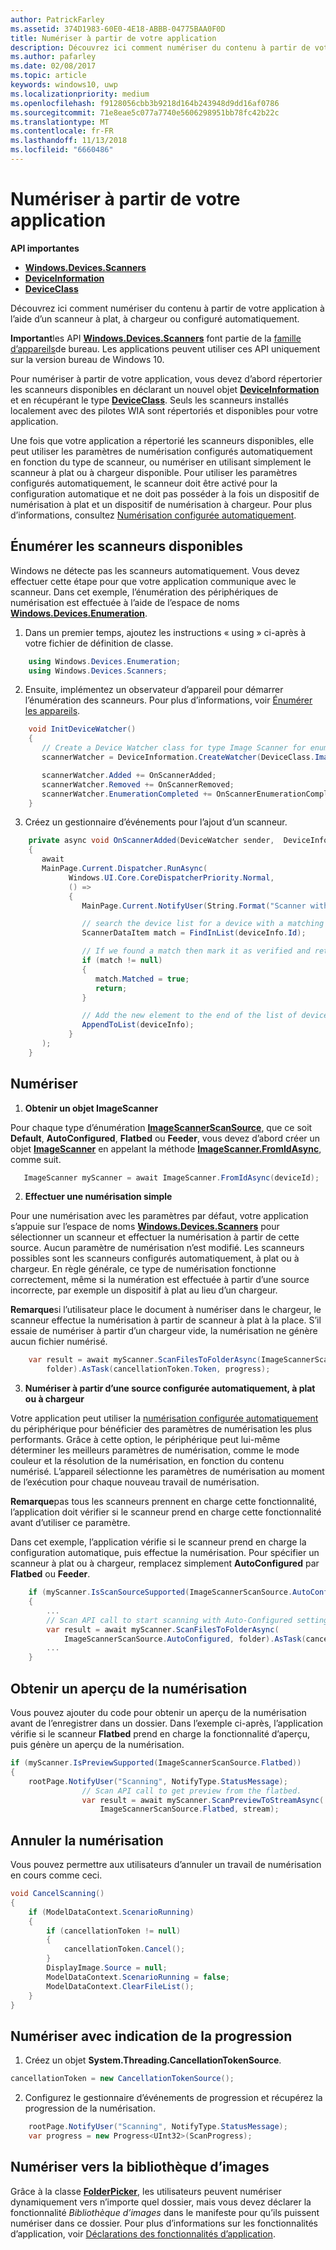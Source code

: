 ```yaml
---
author: PatrickFarley
ms.assetid: 374D1983-60E0-4E18-ABBB-04775BAA0F0D
title: Numériser à partir de votre application
description: Découvrez ici comment numériser du contenu à partir de votre application à l’aide d’un scanneur à plat, à chargeur ou configuré automatiquement.
ms.author: pafarley
ms.date: 02/08/2017
ms.topic: article
keywords: windows10, uwp
ms.localizationpriority: medium
ms.openlocfilehash: f9128056cbb3b9218d164b243948d9dd16af0786
ms.sourcegitcommit: 71e8eae5c077a7740e5606298951bb78fc42b22c
ms.translationtype: MT
ms.contentlocale: fr-FR
ms.lasthandoff: 11/13/2018
ms.locfileid: "6660486"
---
```

# <a name="scan-from-your-app"></a>Numériser à partir de votre application


**API importantes**

-   [**Windows.Devices.Scanners**](https://msdn.microsoft.com/library/windows/apps/Dn264250)
-   [**DeviceInformation**](https://msdn.microsoft.com/library/windows/apps/BR225393)
-   [**DeviceClass**](https://msdn.microsoft.com/library/windows/apps/BR225381)

Découvrez ici comment numériser du contenu à partir de votre application à l’aide d’un scanneur à plat, à chargeur ou configuré automatiquement.

**Important**les API [**Windows.Devices.Scanners**](https://msdn.microsoft.com/library/windows/apps/Dn264250) font partie de la [famille d’appareils](https://msdn.microsoft.com/library/windows/apps/Dn894631)de bureau. Les applications peuvent utiliser ces API uniquement sur la version bureau de Windows 10.

Pour numériser à partir de votre application, vous devez d’abord répertorier les scanneurs disponibles en déclarant un nouvel objet [**DeviceInformation**](https://msdn.microsoft.com/library/windows/apps/BR225393) et en récupérant le type [**DeviceClass**](https://msdn.microsoft.com/library/windows/apps/BR225381). Seuls les scanneurs installés localement avec des pilotes WIA sont répertoriés et disponibles pour votre application.

Une fois que votre application a répertorié les scanneurs disponibles, elle peut utiliser les paramètres de numérisation configurés automatiquement en fonction du type de scanneur, ou numériser en utilisant simplement le scanneur à plat ou à chargeur disponible. Pour utiliser les paramètres configurés automatiquement, le scanneur doit être activé pour la configuration automatique et ne doit pas posséder à la fois un dispositif de numérisation à plat et un dispositif de numérisation à chargeur. Pour plus d’informations, consultez [Numérisation configurée automatiquement](https://msdn.microsoft.com/library/windows/hardware/Ff539393).

## <a name="enumerate-available-scanners"></a>Énumérer les scanneurs disponibles

Windows ne détecte pas les scanneurs automatiquement. Vous devez effectuer cette étape pour que votre application communique avec le scanneur. Dans cet exemple, l’énumération des périphériques de numérisation est effectuée à l’aide de l’espace de noms [**Windows.Devices.Enumeration**](https://msdn.microsoft.com/library/windows/apps/BR225459).

1.  Dans un premier temps, ajoutez les instructions « using » ci-après à votre fichier de définition de classe.

``` csharp
    using Windows.Devices.Enumeration;
    using Windows.Devices.Scanners;
```

2.  Ensuite, implémentez un observateur d’appareil pour démarrer l’énumération des scanneurs. Pour plus d’informations, voir [Énumérer les appareils](enumerate-devices.md).

```csharp
    void InitDeviceWatcher()
    {
       // Create a Device Watcher class for type Image Scanner for enumerating scanners
       scannerWatcher = DeviceInformation.CreateWatcher(DeviceClass.ImageScanner);

       scannerWatcher.Added += OnScannerAdded;
       scannerWatcher.Removed += OnScannerRemoved;
       scannerWatcher.EnumerationCompleted += OnScannerEnumerationComplete;
    }
```

3.  Créez un gestionnaire d’événements pour l’ajout d’un scanneur.

```csharp
    private async void OnScannerAdded(DeviceWatcher sender,  DeviceInformation deviceInfo)
    {
       await
       MainPage.Current.Dispatcher.RunAsync(
             Windows.UI.Core.CoreDispatcherPriority.Normal,
             () =>
             {
                MainPage.Current.NotifyUser(String.Format("Scanner with device id {0} has been added", deviceInfo.Id), NotifyType.StatusMessage);

                // search the device list for a device with a matching device id
                ScannerDataItem match = FindInList(deviceInfo.Id);

                // If we found a match then mark it as verified and return
                if (match != null)
                {
                   match.Matched = true;
                   return;
                }

                // Add the new element to the end of the list of devices
                AppendToList(deviceInfo);
             }
       );
    }
```

## <a name="scan"></a>Numériser

1.  **Obtenir un objet ImageScanner**

Pour chaque type d’énumération [**ImageScannerScanSource**](https://msdn.microsoft.com/library/windows/apps/Dn264238), que ce soit **Default**, **AutoConfigured**, **Flatbed** ou **Feeder**, vous devez d’abord créer un objet [**ImageScanner**](https://msdn.microsoft.com/library/windows/apps/Dn263806) en appelant la méthode [**ImageScanner.FromIdAsync**](https://msdn.microsoft.com/library/windows/apps/windows.devices.scanners.imagescanner.fromidasync), comme suit.

 ```csharp
    ImageScanner myScanner = await ImageScanner.FromIdAsync(deviceId);
 ```

2.  **Effectuer une numérisation simple**

Pour une numérisation avec les paramètres par défaut, votre application s’appuie sur l’espace de noms [**Windows.Devices.Scanners**](https://msdn.microsoft.com/library/windows/apps/Dn264250) pour sélectionner un scanneur et effectuer la numérisation à partir de cette source. Aucun paramètre de numérisation n’est modifié. Les scanneurs possibles sont les scanneurs configurés automatiquement, à plat ou à chargeur. En règle générale, ce type de numérisation fonctionne correctement, même si la numération est effectuée à partir d’une source incorrecte, par exemple un dispositif à plat au lieu d’un chargeur.

**Remarque**si l’utilisateur place le document à numériser dans le chargeur, le scanneur effectue la numérisation à partir de scanneur à plat à la place. S’il essaie de numériser à partir d’un chargeur vide, la numérisation ne génère aucun fichier numérisé.
 
```csharp
    var result = await myScanner.ScanFilesToFolderAsync(ImageScannerScanSource.Default,
        folder).AsTask(cancellationToken.Token, progress);
```

3.  **Numériser à partir d’une source configurée automatiquement, à plat ou à chargeur**

Votre application peut utiliser la [numérisation configurée automatiquement](https://msdn.microsoft.com/library/windows/hardware/Ff539393) du périphérique pour bénéficier des paramètres de numérisation les plus performants. Grâce à cette option, le périphérique peut lui-même déterminer les meilleurs paramètres de numérisation, comme le mode couleur et la résolution de la numérisation, en fonction du contenu numérisé. L’appareil sélectionne les paramètres de numérisation au moment de l’exécution pour chaque nouveau travail de numérisation.

**Remarque**pas tous les scanneurs prennent en charge cette fonctionnalité, l’application doit vérifier si le scanneur prend en charge cette fonctionnalité avant d’utiliser ce paramètre.

Dans cet exemple, l’application vérifie si le scanneur prend en charge la configuration automatique, puis effectue la numérisation. Pour spécifier un scanneur à plat ou à chargeur, remplacez simplement **AutoConfigured** par **Flatbed** ou **Feeder**.

```csharp
    if (myScanner.IsScanSourceSupported(ImageScannerScanSource.AutoConfigured))
    {
        ...
        // Scan API call to start scanning with Auto-Configured settings.
        var result = await myScanner.ScanFilesToFolderAsync(
            ImageScannerScanSource.AutoConfigured, folder).AsTask(cancellationToken.Token, progress);
        ...
    }
```

## <a name="preview-the-scan"></a>Obtenir un aperçu de la numérisation

Vous pouvez ajouter du code pour obtenir un aperçu de la numérisation avant de l’enregistrer dans un dossier. Dans l’exemple ci-après, l’application vérifie si le scanneur **Flatbed** prend en charge la fonctionnalité d’aperçu, puis génère un aperçu de la numérisation.

```csharp
if (myScanner.IsPreviewSupported(ImageScannerScanSource.Flatbed))
{
    rootPage.NotifyUser("Scanning", NotifyType.StatusMessage);
                // Scan API call to get preview from the flatbed.
                var result = await myScanner.ScanPreviewToStreamAsync(
                    ImageScannerScanSource.Flatbed, stream);
```

## <a name="cancel-the-scan"></a>Annuler la numérisation

Vous pouvez permettre aux utilisateurs d’annuler un travail de numérisation en cours comme ceci.

```csharp
void CancelScanning()
{
    if (ModelDataContext.ScenarioRunning)
    {
        if (cancellationToken != null)
        {
            cancellationToken.Cancel();
        }                
        DisplayImage.Source = null;
        ModelDataContext.ScenarioRunning = false;
        ModelDataContext.ClearFileList();
    }
}
```

## <a name="scan-with-progress"></a>Numériser avec indication de la progression

1.  Créez un objet **System.Threading.CancellationTokenSource**.

```csharp
cancellationToken = new CancellationTokenSource();
```

2.  Configurez le gestionnaire d’événements de progression et récupérez la progression de la numérisation.

```csharp
    rootPage.NotifyUser("Scanning", NotifyType.StatusMessage);
    var progress = new Progress<UInt32>(ScanProgress);
```

## <a name="scanning-to-the-pictures-library"></a>Numériser vers la bibliothèque d’images

Grâce à la classe [**FolderPicker**](https://msdn.microsoft.com/library/windows/apps/BR207881), les utilisateurs peuvent numériser dynamiquement vers n’importe quel dossier, mais vous devez déclarer la fonctionnalité *Bibliothèque d’images* dans le manifeste pour qu’ils puissent numériser dans ce dossier. Pour plus d’informations sur les fonctionnalités d’application, voir [Déclarations des fonctionnalités d’application](https://msdn.microsoft.com/library/windows/apps/Mt270968).
